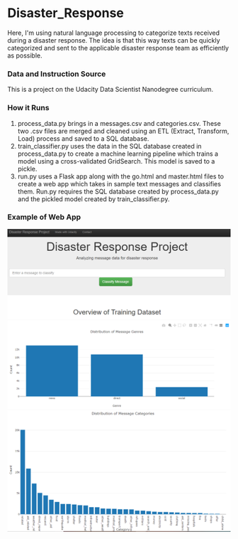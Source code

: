 # Disaster_Response
Here, I'm using natural language processing to categorize texts received during a disaster response.  The idea is that this way texts can be quickly categorized and sent to the applicable disaster response team as efficiently as possible.
### Data and Instruction Source
This is a project on the Udacity Data Scientist Nanodegree curriculum.
### How it Runs
1.  process_data.py brings in a messages.csv and categories.csv.  These two .csv files are merged and cleaned using an ETL (Extract, Transform, Load) process and saved to a SQL database.
2.  train_classifier.py uses the data in the SQL database created in process_data.py to create a machine learning pipeline which trains a model using a cross-validated GridSearch.  This model is saved to a pickle.
3.  run.py uses a Flask app along with the go.html and master.html files to create a web app which takes in sample text messages and classifies them.  Run.py requires the SQL database created by process_data.py and the pickled model created by train_classifier.py.
### Example of Web App
![alt text](https://raw.githubusercontent.com/tbdatasci/Disaster_Response/master/Udacity_Disaster_Response.PNG)
![alt text](https://raw.githubusercontent.com/tbdatasci/Disaster_Response/master/Udacity_Disaster_Response_2.PNG)
![alt text](https://raw.githubusercontent.com/tbdatasci/Disaster_Response/master/Udacity_Disaster_Response_3.PNG)
